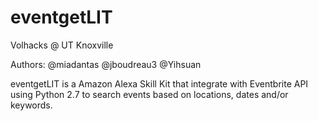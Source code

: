 # eventgetLIT
Volhacks @ UT Knoxville 

Authors: @miadantas @jboudreau3 @Yihsuan

eventgetLIT is a Amazon Alexa Skill Kit that integrate with Eventbrite API using Python 2.7 to search events based on locations, dates and/or keywords.
